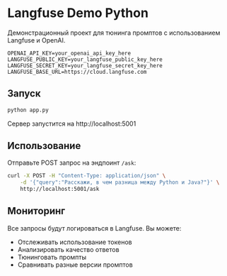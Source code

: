 # Langfuse Demo Python

Демонстрационный проект для тюнинга промптов с использованием Langfuse и OpenAI.


```
OPENAI_API_KEY=your_openai_api_key_here
LANGFUSE_PUBLIC_KEY=your_langfuse_public_key_here
LANGFUSE_SECRET_KEY=your_langfuse_secret_key_here
LANGFUSE_BASE_URL=https://cloud.langfuse.com
```

## Запуск

```bash
python app.py
```

Сервер запустится на http://localhost:5001

## Использование

Отправьте POST запрос на эндпоинт `/ask`:

```bash
curl -X POST -H "Content-Type: application/json" \
    -d '{"query":"Расскажи, в чем разница между Python и Java?"}' \
    http://localhost:5001/ask
```

## Мониторинг

Все запросы будут логироваться в Langfuse. Вы можете:
- Отслеживать использование токенов
- Анализировать качество ответов
- Тюнинговать промпты
- Сравнивать разные версии промптов
